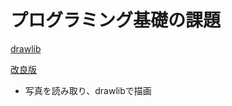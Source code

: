 # プログラミング基礎の課題


[drawlib](https://github.com/knr2/programming_base/tree/main/drawlib)

[改良版](https://github.com/knr2/programming_base/tree/main/drawlib/improved_version)

- 写真を読み取り、drawlibで描画
